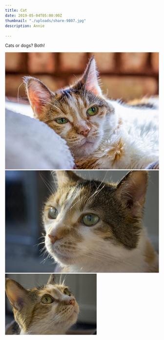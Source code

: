 ```yaml
---
title: Cat
date: 2019-05-04T05:00:00Z
thumbnail: "./uploads/share-9807.jpg"
description: Annie

---
```

Cats or dogs? Both!

![](/uploads/share-9807.jpg)![](/uploads/annieentry220130721.JPG)![](/uploads/akufta-annieentry20130721_by_infinite_heart-d6elfry.jpg)
